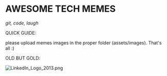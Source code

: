 # AWESOME TECH MEMES
_git, code, laugh_

QUICK GUIDE:

please upload memes images in the proper folder (assets/images). That's all :)


OLD BUT GOLD:

![LinkedIn_Logo_2013.png](./assets/images/linkedin-logo.png)


